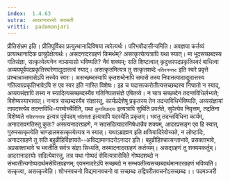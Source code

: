 ```yaml
---
index:  1.4.63
sutra:  आदरानादरयोः सदसती
vritti:  padamanjari
---
```


प्रीतिसंभ्रम इति। प्रीतिपूर्विका प्रत्युत्थानादिविषया त्वरेत्यर्थः। परिभवौदासीन्यमिति। अवज्ञया कर्तव्यं प्रत्यत्थानादिक प्रत्युपेक्षेत्यर्थः। असदनादरग्रहणं किमर्थम्? असत्कृत्येत्यत्रापि यथा स्यात्। मा भूदसच्छब्दस्य गतिसंज्ञा, सत्कृत्येत्यनेन नञ्समासो भविष्यति? नैवं शक्यम्; सति शिष्टत्वात् कृदुत्तरपदप्रकृतिस्वरं बाधित्वा अव्ययपूर्वपदप्रकृतिस्वरेणाद्युदात्तत्वं स्याद्। असत्कृतमित्यत्र तु सत्कृतशब्दे `गतिरनन्तरः` इति स्वरे प्रवृत्ते प्रश्चान्नञ्समासेऽपि तस्येव स्वरः। असच्छब्दस्यापि कृतशब्देनापि समासे तस्य निपातत्वादाद्युदात्तस्य गतित्वात्प्रकृतिभावेऽपि स एव स्वर इति नास्ति विशेषः। इह च यदासत्करोतीत्यसच्छब्दस्य निघातो न स्याद्, अव्ययसंज्ञापि तस्य न स्यादित्यसच्छब्दस्यैव गतिनिपातसंज्ञे एषितव्ये। न चात्र सच्छब्देन तदन्तविधिर्लभ्यते; विशेष्यस्याभावात्।
नन्वत्र सच्छब्दस्यैव संज्ञास्तु, कार्यप्रदेशेषु प्रकृतस्य तेन तदन्तविधिर्भविष्यति, अव्यसंज्ञायां तावदस्त्येव तदन्तविधिः-परमोच्चैरिति, यथा `कुगतिप्रादयः` इत्यत्रापि सुबिति प्रवर्तते, सुपेत्येव निवृत्तम्, तद्रतिना विशेष्यते `गतिरनन्तरः` इत्यत्र पूर्वपदम् `गतिर्गतौ` इत्यत्रापि पदस्येति प्रकृतम्। भवतु तदन्तविधिना कार्यम्, अनादरावगतिस्तु कुतः? असत्यनादरग्रहणे, न सदसदित्यादरनिषेधान्नैव शक्यम्, आदरप्रसङ्ग एव हि स्यात्, गुरुमसत्कृत्येति चाण्डालमसत्कृत्येत्यत्र न स्यात्। यथाऽब्राह्मण इति क्षत्रियादिरेवोच्यते, न लोष्टादिः, अनादरग्रहणे तु सति बहुव्रीहिर्विज्ञायते--अविद्यामानादरोऽनादर इति। बहुव्रीहिश्चात्यन्ताभावे, प्रसक्ताभावे, अप्रसक्ताभावे च भवतीति सर्वत्र संज्ञा सिध्यति, तस्मादनादरग्रहणं कर्तव्यम्। असद्ग्रहणं तु शक्यमकर्तुम्। आदरानादरयोः सदित्येवास्तु, तत्र यथा गोष्पदं सेवित्यत्रासेविते गोष्पदशब्दो न संभवतीत्यगोष्पदार्थमसेवितग्रहणम्; एवमनादरेऽपि सच्छब्दो न सम्भवतीत्यसच्छब्दार्थमानदरग्रहणं भविष्यति।
सत्कृत्वा, असत्कृत्वेति। शोभनवचनो विद्यमानवचनो वा सच्छब्दः तद्विपरीतवचनोऽसच्छब्दः।।
पदमञ्जरी
